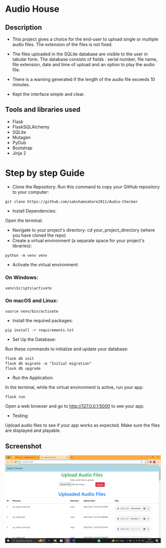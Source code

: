 # Audio House

## Description
- This project gives a choice for the end-user to upload single or multiple audio files. The extension of the files is not fixed. 

- The files uploaded in the SQLite database are visible to the user in tabular form. The database consists of fields : serial number, file name, file extension, date and time of upload and an option to play the audio file.

- There is a warning generated if the length of the audio file exceeds 10 minutes.
- Kept the interface simple and clear.

## Tools and libraries used
- Flask 
- FlaskSQLAlchemy
- SQLite
- Mutagen
- PyDub
- Bootstrap
- Jinja 2

# Step by step Guide
- Clone the Repository:
Run this command to copy your GitHub repository to your computer:
~~~
git clone https://github.com/sakshamsahore2811/Audio-Checker
~~~
- Install Dependencies:

Open the terminal.
- Navigate to your project's directory:
cd your_project_directory (where you have cloned the repo)
- Create a virtual environment (a separate space for your project's libraries):
~~~
python -m venv venv
~~~
- Activate the virtual environment:
### On Windows:
~~~
venv\Scripts\activate
~~~
### On macOS and Linux:
~~~
source venv/bin/activate
~~~
- Install the required packages:
~~~
pip install -r requirements.txt
~~~
- Set Up the Database:

Run these commands to initialize and update your database:
~~~
flask db init
flask db migrate -m "Initial migration"
flask db upgrade
~~~

- Run the Application:

In the terminal, while the virtual environment is active, run your app:
~~~
flask run
~~~
Open a web browser and go to http://127.0.0.1:5000 to see your app.
- Testing:

Upload audio files to see if your app works as expected.
Make sure the files are displayed and playable.


## Screenshot
![Screenshot](public/image.png)
